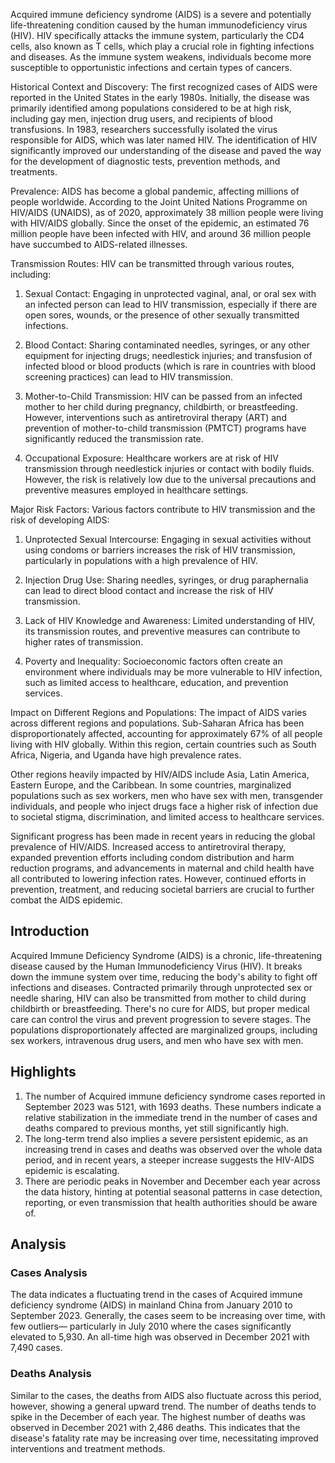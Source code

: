 Acquired immune deficiency syndrome (AIDS) is a severe and potentially life-threatening condition caused by the human immunodeficiency virus (HIV). HIV specifically attacks the immune system, particularly the CD4 cells, also known as T cells, which play a crucial role in fighting infections and diseases. As the immune system weakens, individuals become more susceptible to opportunistic infections and certain types of cancers.

Historical Context and Discovery:
The first recognized cases of AIDS were reported in the United States in the early 1980s. Initially, the disease was primarily identified among populations considered to be at high risk, including gay men, injection drug users, and recipients of blood transfusions. In 1983, researchers successfully isolated the virus responsible for AIDS, which was later named HIV. The identification of HIV significantly improved our understanding of the disease and paved the way for the development of diagnostic tests, prevention methods, and treatments.

Prevalence:
AIDS has become a global pandemic, affecting millions of people worldwide. According to the Joint United Nations Programme on HIV/AIDS (UNAIDS), as of 2020, approximately 38 million people were living with HIV/AIDS globally. Since the onset of the epidemic, an estimated 76 million people have been infected with HIV, and around 36 million people have succumbed to AIDS-related illnesses.

Transmission Routes:
HIV can be transmitted through various routes, including:

1. Sexual Contact: Engaging in unprotected vaginal, anal, or oral sex with an infected person can lead to HIV transmission, especially if there are open sores, wounds, or the presence of other sexually transmitted infections.

2. Blood Contact: Sharing contaminated needles, syringes, or any other equipment for injecting drugs; needlestick injuries; and transfusion of infected blood or blood products (which is rare in countries with blood screening practices) can lead to HIV transmission.

3. Mother-to-Child Transmission: HIV can be passed from an infected mother to her child during pregnancy, childbirth, or breastfeeding. However, interventions such as antiretroviral therapy (ART) and prevention of mother-to-child transmission (PMTCT) programs have significantly reduced the transmission rate.

4. Occupational Exposure: Healthcare workers are at risk of HIV transmission through needlestick injuries or contact with bodily fluids. However, the risk is relatively low due to the universal precautions and preventive measures employed in healthcare settings.

Major Risk Factors:
Various factors contribute to HIV transmission and the risk of developing AIDS:

1. Unprotected Sexual Intercourse: Engaging in sexual activities without using condoms or barriers increases the risk of HIV transmission, particularly in populations with a high prevalence of HIV.

2. Injection Drug Use: Sharing needles, syringes, or drug paraphernalia can lead to direct blood contact and increase the risk of HIV transmission.

3. Lack of HIV Knowledge and Awareness: Limited understanding of HIV, its transmission routes, and preventive measures can contribute to higher rates of transmission.

4. Poverty and Inequality: Socioeconomic factors often create an environment where individuals may be more vulnerable to HIV infection, such as limited access to healthcare, education, and prevention services.

Impact on Different Regions and Populations:
The impact of AIDS varies across different regions and populations. Sub-Saharan Africa has been disproportionately affected, accounting for approximately 67% of all people living with HIV globally. Within this region, certain countries such as South Africa, Nigeria, and Uganda have high prevalence rates.

Other regions heavily impacted by HIV/AIDS include Asia, Latin America, Eastern Europe, and the Caribbean. In some countries, marginalized populations such as sex workers, men who have sex with men, transgender individuals, and people who inject drugs face a higher risk of infection due to societal stigma, discrimination, and limited access to healthcare services.

Significant progress has been made in recent years in reducing the global prevalence of HIV/AIDS. Increased access to antiretroviral therapy, expanded prevention efforts including condom distribution and harm reduction programs, and advancements in maternal and child health have all contributed to lowering infection rates. However, continued efforts in prevention, treatment, and reducing societal barriers are crucial to further combat the AIDS epidemic.
## Introduction

Acquired Immune Deficiency Syndrome (AIDS) is a chronic, life-threatening disease caused by the Human Immunodeficiency Virus (HIV). It breaks down the immune system over time, reducing the body's ability to fight off infections and diseases. Contracted primarily through unprotected sex or needle sharing, HIV can also be transmitted from mother to child during childbirth or breastfeeding. There's no cure for AIDS, but proper medical care can control the virus and prevent progression to severe stages. The populations disproportionately affected are marginalized groups, including sex workers, intravenous drug users, and men who have sex with men.

## Highlights

1. The number of Acquired immune deficiency syndrome cases reported in September 2023 was 5121, with 1693 deaths. These numbers indicate a relative stabilization in the immediate trend in the number of cases and deaths compared to previous months, yet still significantly high.<br/>
2. The long-term trend also implies a severe persistent epidemic, as an increasing trend in cases and deaths was observed over the whole data period, and in recent years, a steeper increase suggests the HIV-AIDS epidemic is escalating.<br/>
3. There are periodic peaks in November and December each year across the data history, hinting at potential seasonal patterns in case detection, reporting, or even transmission that health authorities should be aware of.

## Analysis

### Cases Analysis
The data indicates a fluctuating trend in the cases of Acquired immune deficiency syndrome (AIDS) in mainland China from January 2010 to September 2023. Generally, the cases seem to be increasing over time, with few outliers— particularly in July 2010 where the cases significantly elevated to 5,930. An all-time high was observed in December 2021 with 7,490 cases.

### Deaths Analysis
Similar to the cases, the deaths from AIDS also fluctuate across this period, however, showing a general upward trend. The number of deaths tends to spike in the December of each year. The highest number of deaths was observed in December 2021 with 2,486 deaths. This indicates that the disease's fatality rate may be increasing over time, necessitating improved interventions and treatment methods.
